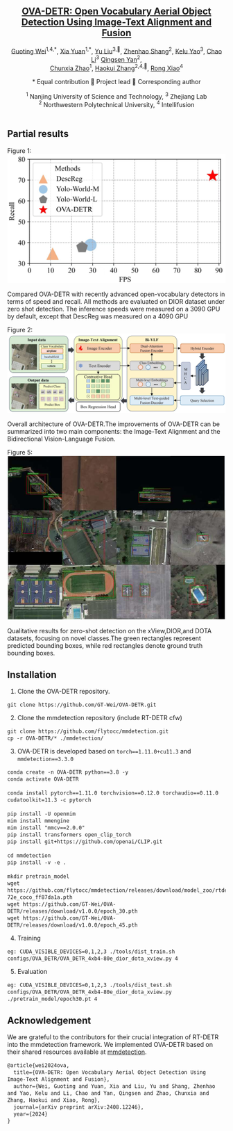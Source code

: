 <h2 align="center"><a href="https://arxiv.org/abs/2408.12246">OVA-DETR: Open Vocabulary Aerial Object Detection Using Image-Text Alignment and Fusion</a></h2>

<p align="center">
<a href="https://arxiv.org/search/cs?searchtype=author&query=Wei,+G">Guoting Wei</a><sup>1,4,*</sup>, 
<a href="https://arxiv.org/search/cs?searchtype=author&query=Yuan,+X">Xia Yuan</a><sup>1,*</sup>,
<a href="https://arxiv.org/search/cs?searchtype=author&query=Liu,+Y">Yu Liu</a><sup>3,🌟</sup>,
<a href="https://arxiv.org/search/cs?searchtype=author&query=Shang,+Z">Zhenhao Shang</a><sup>2</sup>,
<a href="https://arxiv.org/search/cs?searchtype=author&query=Yao,+K">Kelu Yao</a><sup>3</sup>,
<a href="https://arxiv.org/search/cs?searchtype=author&query=Li,+C">Chao Li</a><sup>3</sup>
<a href="https://arxiv.org/search/cs?searchtype=author&query=Yan,+Q">Qingsen Yan</a><sup>2</sup>,
<br>
<a href="https://arxiv.org/search/cs?
searchtype=author&query=Zhao,+C">Chunxia Zhao</a><sup>1</sup>,
<a href="https://arxiv.org/search/cs?searchtype=author&query=Zhang,+H">Haokui Zhang</a><sup>2,4,🌟</sup>,
<a href="https://arxiv.org/search/cs?searchtype=author&query=Xiao,+R">Rong Xiao</a><sup>4</sup>
</p>

<p align="center">
* Equal contribution 🌟 Project lead 📧 Corresponding author
</p>

<p align="center">
<sup>1</sup> Nanjing University of Science and Technology, <sup>3</sup> Zhejiang Lab<br>
<sup>2</sup> Northwestern Polytechnical University, <sup>4</sup> Intellifusion<br><br>
</p>
       
<!-- <p>
This repository contains the official implementation of <a href="https://arxiv.org/abs/2408.12246">OVA-DETR</a>
</p> -->


## Partial results

Figure 1: ![](./images/Figure-1.jpg)

Compared OVA-DETR with recently advanced open-vocabulary detectors in terms of speed and recall. All methods are evaluated on DIOR dataset under zero shot detection. The inference speeds were measured on a 3090 GPU by default, except that DescReg was measured on a 4090 GPU



Figure 2: ![](./images/Figure-2.jpg)

Overall architecture of OVA-DETR.The improvements of OVA-DETR can be summarized into two main components: the Image-Text Alignment and the Bidirectional Vision-Language Fusion.



Figure 5:![](./images/Figure-5.jpg) 

Qualitative results for zero-shot detection on the xView,DIOR,and DOTA datasets, focusing on novel classes.The green rectangles represent predicted bounding boxes, while red rectangles denote ground truth bounding boxes.


## Installation
1. Clone the OVA-DETR repository.
```
git clone https://github.com/GT-Wei/OVA-DETR.git
```
2. Clone the mmdetection repository (include RT-DETR cfw)
```
git clone https://github.com/flytocc/mmdetection.git
cp -r OVA-DETR/* ./mmdetection/
```
3. OVA-DETR is developed based on `torch==1.11.0+cu11.3` and `mmdetection==3.3.0`
```
conda create -n OVA-DETR python==3.8 -y
conda activate OVA-DETR

conda install pytorch==1.11.0 torchvision==0.12.0 torchaudio==0.11.0 cudatoolkit=11.3 -c pytorch

pip install -U openmim
mim install mmengine
mim install "mmcv==2.0.0"
pip install transformers open_clip_torch
pip install git+https://github.com/openai/CLIP.git

cd mmdetection 
pip install -v -e .

mkdir pretrain_model
wget https://github.com/flytocc/mmdetection/releases/download/model_zoo/rtdetr_r50vd_8xb2-72e_coco_ff87da1a.pth
wget https://github.com/GT-Wei/OVA-DETR/releases/download/v1.0.0/epoch_30.pth
wget https://github.com/GT-Wei/OVA-DETR/releases/download/v1.0.0/epoch_45.pth
```
4. Training
```
eg: CUDA_VISIBLE_DEVICES=0,1,2,3 ./tools/dist_train.sh configs/OVA_DETR/OVA_DETR_4xb4-80e_dior_dota_xview.py 4
```
5. Evaluation
```
eg: CUDA_VISIBLE_DEVICES=0,1,2,3 ./tools/dist_test.sh configs/OVA_DETR/OVA_DETR_4xb4-80e_dior_dota_xview.py ./pretrain_model/epoch30.pt 4
```

## Acknowledgement
We are grateful to the contributors for their crucial integration of RT-DETR into the mmdetection framework. We implemented OVA-DETR based on their shared resources available at [mmdetection](https://github.com/flytocc/mmdetection).

```
@article{wei2024ova,
  title={OVA-DETR: Open Vocabulary Aerial Object Detection Using Image-Text Alignment and Fusion},
  author={Wei, Guoting and Yuan, Xia and Liu, Yu and Shang, Zhenhao and Yao, Kelu and Li, Chao and Yan, Qingsen and Zhao, Chunxia and Zhang, Haokui and Xiao, Rong},
  journal={arXiv preprint arXiv:2408.12246},
  year={2024}
}
```




 
